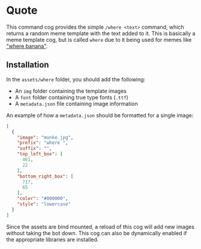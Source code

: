 # Quote

This command cog provides the simple `/where <text>` command, which returns a random meme template with the text added
to it. This is basically a meme template cog, but is called `where` due to it being used for memes
like ["where banana"](https://knowyourmeme.com/memes/where-banana).

## Installation

In the `assets/where` folder, you should add the following:

* An `img` folder containing the template images
* A `font` folder containing true type fonts (`.ttf`)
* A `metadata.json` file containing image information

An example of how a `metadata.json` should be formatted for a single image:

```json
[
  {
    "image": "monke.jpg",
    "prefix": "where ",
    "suffix": "",
    "top_left_box": [
      461,
      22
    ],
    "bottom_right_box": [
      717,
      65
    ],
    "color": "#000000",
    "style": "lowercase"
  }
]
```

Since the assets are bind mounted, a reload of this cog will add new images without taking the bot down. This cog can
also be dynamically enabled if the appropriate libraries are installed.